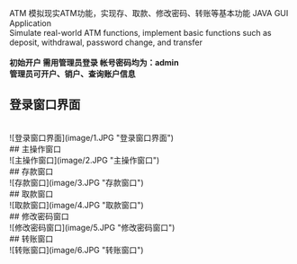  ATM
模拟现实ATM功能，实现存、取款、修改密码、转账等基本功能  JAVA GUI Application
<br />
Simulate real-world ATM functions, implement basic functions such as deposit, withdrawal, password change, and transfer
<br />
<br />
**初始开户 需用管理员登录 帐号密码均为：admin <br />
管理员可开户、销户、查询账户信息**
<br />
## 登录窗口界面
<br />
![登录窗口界面](image/1.JPG "登录窗口界面")
<br />
## 主操作窗口
<br />
![主操作窗口](image/2.JPG "主操作窗口")
<br />
## 存款窗口
<br />
![存款窗口](image/3.JPG "存款窗口")
<br />
## 取款窗口
<br />
![取款窗口](image/4.JPG "取款窗口")
<br />
## 修改密码窗口
<br />
![修改密码窗口](image/5.JPG "修改密码窗口")
<br />
## 转账窗口
<br />
![转账窗口](image/6.JPG "转账窗口")
